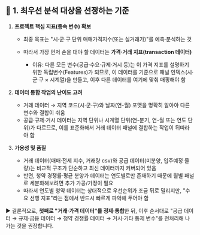 ## 📌 1. 최우선 분석 대상을 선정하는 기준

1. **프로젝트 핵심 지표(종속 변수) 확보**

   * 최종 목표는 "시·군·구 단위 매매가격지수(또는 실거래가)"를 예측·분석하는 것
   * 따라서 가장 먼저 손을 대야 할 데이터는 **가격·거래 지표(transaction 데이터)**

     * 이유: 다른 모든 변수(공급·수요·규제·거시 등)는 이 가격 지표를 설명하기 위한 독립변수(Features)가 되므로,
       이 데이터를 기준으로 패널 인덱스(시·군·구 × 시계열)을 만들고, 이후 다른 데이터를 여기에 맞춰 매핑해야 함

2. **데이터 통합 작업의 난이도 고려**

   * 거래 데이터 → 지역 코드(시·군·구)와 날짜(연-월) 포맷을 명확히 알아야 다른 변수와 결합이 쉬움
   * 공급·규제·거시 데이터는 지역 단위나 시계열 단위(연-분기, 연-월 또는 연도 단위)가 다르므로,
     이를 표준화해서 거래 데이터 패널에 결합하는 작업이 뒤따라야 함

3. **가용성 및 품질**

   * 거래 데이터(매매·전세 지수, 거래량 csv)와 공급 데이터(미분양, 입주예정 물량)는 비교적 구조가 단순하고 최신 데이터까지 커버되어 있음
   * 반면, 청약 경쟁률·평균 분양가 데이터는 연도별로만 존재하기 때문에 월별 패널로 세분화해보려면 추가 가공/가정이 필요
   * 따라서 연도별 청약 데이터는 상대적으로 우선순위가 조금 뒤로 밀리지만, "수요 선행 지표"라는 점에서 반드시 빠르게 파악해 두어야 함

▶ 결론적으로, **첫째로 "거래·가격 데이터"를 정제·통합**한 뒤, 이후 순서대로 "공급 데이터 → 규제·금융 데이터 → 청약 경쟁률 데이터 → 거시·기타 통제 변수"를 전처리해 나가는 것을 권장합니다.